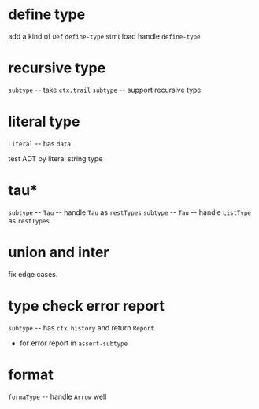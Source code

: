 # define type

add a kind of `Def`
`define-type` stmt
load handle `define-type`

# recursive type

`subtype` -- take `ctx.trail`
`subtype` -- support recursive type

# literal type

`Literal` -- has `data`

test ADT by literal string type

# tau*

`subtype` -- `Tau` -- handle `Tau` as `restTypes`
`subtype` -- `Tau` -- handle `ListType` as `restTypes`

# union and inter

fix edge cases.

# type check error report

`subtype` -- has `ctx.history` and return `Report`

- for error report in `assert-subtype`

# format

`formaType` -- handle `Arrow` well
